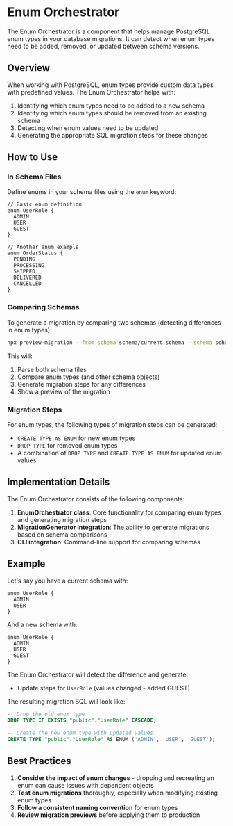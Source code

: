 # Enum Orchestrator

The Enum Orchestrator is a component that helps manage PostgreSQL enum types in your database migrations. It can detect when enum types need to be added, removed, or updated between schema versions.

## Overview

When working with PostgreSQL, enum types provide custom data types with predefined values. The Enum Orchestrator helps with:

1. Identifying which enum types need to be added to a new schema
2. Identifying which enum types should be removed from an existing schema
3. Detecting when enum values need to be updated
4. Generating the appropriate SQL migration steps for these changes

## How to Use

### In Schema Files

Define enums in your schema files using the `enum` keyword:

```
// Basic enum definition
enum UserRole {
  ADMIN
  USER
  GUEST
}

// Another enum example
enum OrderStatus {
  PENDING
  PROCESSING
  SHIPPED
  DELIVERED
  CANCELLED
}
```

### Comparing Schemas

To generate a migration by comparing two schemas (detecting differences in enum types):

```bash
npx preview-migration --from-schema schema/current.schema --schema schema/new.schema
```

This will:
1. Parse both schema files
2. Compare enum types (and other schema objects)
3. Generate migration steps for any differences
4. Show a preview of the migration

### Migration Steps

For enum types, the following types of migration steps can be generated:

- `CREATE TYPE AS ENUM` for new enum types
- `DROP TYPE` for removed enum types
- A combination of `DROP TYPE` and `CREATE TYPE AS ENUM` for updated enum values

## Implementation Details

The Enum Orchestrator consists of the following components:

1. **EnumOrchestrator class**: Core functionality for comparing enum types and generating migration steps
2. **MigrationGenerator integration**: The ability to generate migrations based on schema comparisons
3. **CLI integration**: Command-line support for comparing schemas

## Example

Let's say you have a current schema with:
```
enum UserRole {
  ADMIN
  USER
}
```

And a new schema with:
```
enum UserRole {
  ADMIN
  USER
  GUEST
}
```

The Enum Orchestrator will detect the difference and generate:
- Update steps for `UserRole` (values changed - added GUEST)

The resulting migration SQL will look like:

```sql
-- Drop the old enum type
DROP TYPE IF EXISTS "public"."UserRole" CASCADE;

-- Create the new enum type with updated values
CREATE TYPE "public"."UserRole" AS ENUM ('ADMIN', 'USER', 'GUEST');
```

## Best Practices

1. **Consider the impact of enum changes** - dropping and recreating an enum can cause issues with dependent objects
2. **Test enum migrations** thoroughly, especially when modifying existing enum types
3. **Follow a consistent naming convention** for enum types
4. **Review migration previews** before applying them to production 